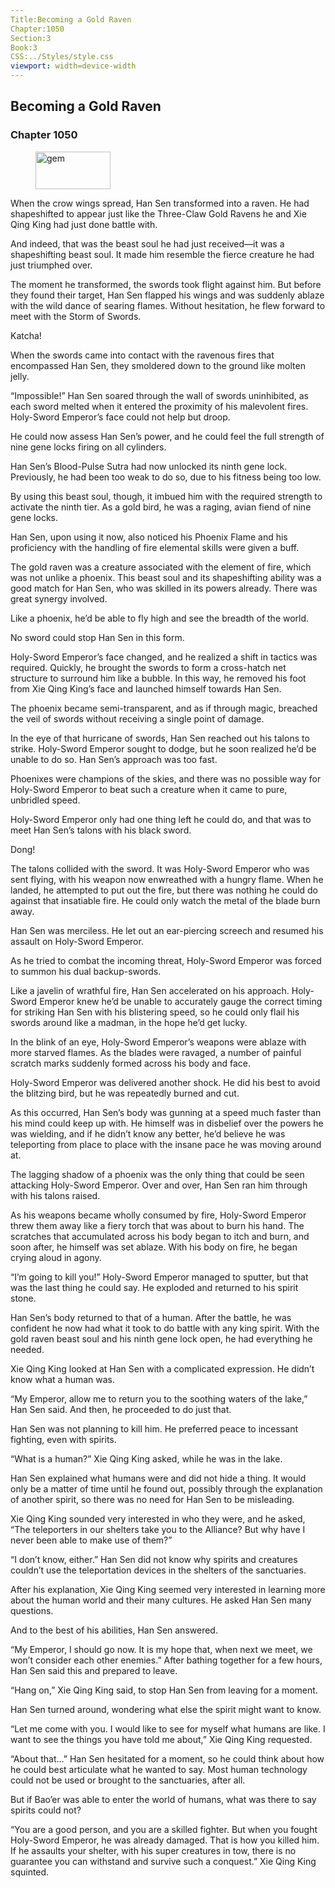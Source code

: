 ```yaml
---
Title:Becoming a Gold Raven 
Chapter:1050 
Section:3 
Book:3 
CSS:../Styles/style.css 
viewport: width=device-width
---
```

  
## Becoming a Gold Raven
### Chapter 1050
  
<figure>
	<img src="../Images/gem.gif" alt="gem" id="gem" width="120" height="60" />
</figure>
  

  
When the crow wings spread, Han Sen transformed into a raven. He had shapeshifted to appear just like the Three-Claw Gold Ravens he and Xie Qing King had just done battle with.

And indeed, that was the beast soul he had just received—it was a shapeshifting beast soul. It made him resemble the fierce creature he had just triumphed over.

The moment he transformed, the swords took flight against him. But before they found their target, Han Sen flapped his wings and was suddenly ablaze with the wild dance of searing flames. Without hesitation, he flew forward to meet with the Storm of Swords.

Katcha!

When the swords came into contact with the ravenous fires that encompassed Han Sen, they smoldered down to the ground like molten jelly.

“Impossible!” Han Sen soared through the wall of swords uninhibited, as each sword melted when it entered the proximity of his malevolent fires. Holy-Sword Emperor’s face could not help but droop.

He could now assess Han Sen’s power, and he could feel the full strength of nine gene locks firing on all cylinders.

Han Sen’s Blood-Pulse Sutra had now unlocked its ninth gene lock. Previously, he had been too weak to do so, due to his fitness being too low.

By using this beast soul, though, it imbued him with the required strength to activate the ninth tier. As a gold bird, he was a raging, avian fiend of nine gene locks.

Han Sen, upon using it now, also noticed his Phoenix Flame and his proficiency with the handling of fire elemental skills were given a buff.

The gold raven was a creature associated with the element of fire, which was not unlike a phoenix. This beast soul and its shapeshifting ability was a good match for Han Sen, who was skilled in its powers already. There was great synergy involved.

Like a phoenix, he’d be able to fly high and see the breadth of the world.

No sword could stop Han Sen in this form.

Holy-Sword Emperor’s face changed, and he realized a shift in tactics was required. Quickly, he brought the swords to form a cross-hatch net structure to surround him like a bubble. In this way, he removed his foot from Xie Qing King’s face and launched himself towards Han Sen.

The phoenix became semi-transparent, and as if through magic, breached the veil of swords without receiving a single point of damage.

In the eye of that hurricane of swords, Han Sen reached out his talons to strike. Holy-Sword Emperor sought to dodge, but he soon realized he’d be unable to do so. Han Sen’s approach was too fast.

Phoenixes were champions of the skies, and there was no possible way for Holy-Sword Emperor to beat such a creature when it came to pure, unbridled speed.

Holy-Sword Emperor only had one thing left he could do, and that was to meet Han Sen’s talons with his black sword.

Dong!

The talons collided with the sword. It was Holy-Sword Emperor who was sent flying, with his weapon now enwreathed with a hungry flame. When he landed, he attempted to put out the fire, but there was nothing he could do against that insatiable fire. He could only watch the metal of the blade burn away.

Han Sen was merciless. He let out an ear-piercing screech and resumed his assault on Holy-Sword Emperor.

As he tried to combat the incoming threat, Holy-Sword Emperor was forced to summon his dual backup-swords.

Like a javelin of wrathful fire, Han Sen accelerated on his approach. Holy-Sword Emperor knew he’d be unable to accurately gauge the correct timing for striking Han Sen with his blistering speed, so he could only flail his swords around like a madman, in the hope he’d get lucky.

In the blink of an eye, Holy-Sword Emperor’s weapons were ablaze with more starved flames. As the blades were ravaged, a number of painful scratch marks suddenly formed across his body and face.

Holy-Sword Emperor was delivered another shock. He did his best to avoid the blitzing bird, but he was repeatedly burned and cut.

As this occurred, Han Sen’s body was gunning at a speed much faster than his mind could keep up with. He himself was in disbelief over the powers he was wielding, and if he didn’t know any better, he’d believe he was teleporting from place to place with the insane pace he was moving around at.

The lagging shadow of a phoenix was the only thing that could be seen attacking Holy-Sword Emperor. Over and over, Han Sen ran him through with his talons raised.

As his weapons became wholly consumed by fire, Holy-Sword Emperor threw them away like a fiery torch that was about to burn his hand. The scratches that accumulated across his body began to itch and burn, and soon after, he himself was set ablaze. With his body on fire, he began crying aloud in agony.

“I’m going to kill you!” Holy-Sword Emperor managed to sputter, but that was the last thing he could say. He exploded and returned to his spirit stone.

Han Sen’s body returned to that of a human. After the battle, he was confident he now had what it took to do battle with any king spirit. With the gold raven beast soul and his ninth gene lock open, he had everything he needed.

Xie Qing King looked at Han Sen with a complicated expression. He didn’t know what a human was.

“My Emperor, allow me to return you to the soothing waters of the lake,” Han Sen said. And then, he proceeded to do just that.

Han Sen was not planning to kill him. He preferred peace to incessant fighting, even with spirits.

“What is a human?” Xie Qing King asked, while he was in the lake.

Han Sen explained what humans were and did not hide a thing. It would only be a matter of time until he found out, possibly through the explanation of another spirit, so there was no need for Han Sen to be misleading.

Xie Qing King sounded very interested in who they were, and he asked, “The teleporters in our shelters take you to the Alliance? But why have I never been able to make use of them?”

“I don’t know, either.” Han Sen did not know why spirits and creatures couldn’t use the teleportation devices in the shelters of the sanctuaries.

After his explanation, Xie Qing King seemed very interested in learning more about the human world and their many cultures. He asked Han Sen many questions.

And to the best of his abilities, Han Sen answered.

“My Emperor, I should go now. It is my hope that, when next we meet, we won’t consider each other enemies.” After bathing together for a few hours, Han Sen said this and prepared to leave.

“Hang on,” Xie Qing King said, to stop Han Sen from leaving for a moment.

Han Sen turned around, wondering what else the spirit might want to know.

“Let me come with you. I would like to see for myself what humans are like. I want to see the things you have told me about,” Xie Qing King requested.

“About that…” Han Sen hesitated for a moment, so he could think about how he could best articulate what he wanted to say. Most human technology could not be used or brought to the sanctuaries, after all.

But if Bao’er was able to enter the world of humans, what was there to say spirits could not?

“You are a good person, and you are a skilled fighter. But when you fought Holy-Sword Emperor, he was already damaged. That is how you killed him. If he assaults your shelter, with his super creatures in tow, there is no guarantee you can withstand and survive such a conquest.” Xie Qing King squinted.